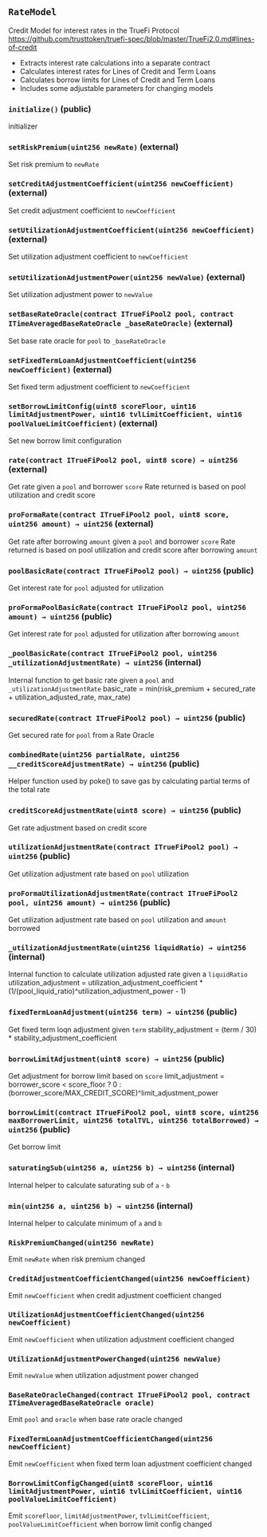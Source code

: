 ## `RateModel`



Credit Model for interest rates in the TrueFi Protocol
https://github.com/trusttoken/truefi-spec/blob/master/TrueFi2.0.md#lines-of-credit
- Extracts interest rate calculations into a separate contract
- Calculates interest rates for Lines of Credit and Term Loans
- Calculates borrow limits for Lines of Credit and Term Loans
- Includes some adjustable parameters for changing models


### `initialize()` (public)



initializer

### `setRiskPremium(uint256 newRate)` (external)



Set risk premium to `newRate`

### `setCreditAdjustmentCoefficient(uint256 newCoefficient)` (external)



Set credit adjustment coefficient to `newCoefficient`

### `setUtilizationAdjustmentCoefficient(uint256 newCoefficient)` (external)



Set utilization adjustment coefficient to `newCoefficient`

### `setUtilizationAdjustmentPower(uint256 newValue)` (external)



Set utilization adjustment power to `newValue`

### `setBaseRateOracle(contract ITrueFiPool2 pool, contract ITimeAveragedBaseRateOracle _baseRateOracle)` (external)



Set base rate oracle for `pool` to `_baseRateOracle`

### `setFixedTermLoanAdjustmentCoefficient(uint256 newCoefficient)` (external)



Set fixed term adjustment coefficient to `newCoefficient`

### `setBorrowLimitConfig(uint8 scoreFloor, uint16 limitAdjustmentPower, uint16 tvlLimitCoefficient, uint16 poolValueLimitCoefficient)` (external)



Set new borrow limit configuration


### `rate(contract ITrueFiPool2 pool, uint8 score) → uint256` (external)



Get rate given a `pool` and borrower `score`
Rate returned is based on pool utilization and credit score


### `proFormaRate(contract ITrueFiPool2 pool, uint8 score, uint256 amount) → uint256` (external)



Get rate after borrowing `amount` given a `pool` and borrower `score`
Rate returned is based on pool utilization and credit score after borrowing `amount`


### `poolBasicRate(contract ITrueFiPool2 pool) → uint256` (public)



Get interest rate for `pool` adjusted for utilization


### `proFormaPoolBasicRate(contract ITrueFiPool2 pool, uint256 amount) → uint256` (public)



Get interest rate for `pool` adjusted for utilization after borrowing `amount`


### `_poolBasicRate(contract ITrueFiPool2 pool, uint256 _utilizationAdjustmentRate) → uint256` (internal)



Internal function to get basic rate given a `pool` and `_utilizationAdjustmentRate`
basic_rate = min(risk_premium + secured_rate + utilization_adjusted_rate, max_rate)

### `securedRate(contract ITrueFiPool2 pool) → uint256` (public)



Get secured rate for `pool` from a Rate Oracle


### `combinedRate(uint256 partialRate, uint256 __creditScoreAdjustmentRate) → uint256` (public)



Helper function used by poke() to save gas by calculating partial terms of the total rate


### `creditScoreAdjustmentRate(uint8 score) → uint256` (public)



Get rate adjustment based on credit score


### `utilizationAdjustmentRate(contract ITrueFiPool2 pool) → uint256` (public)



Get utilization adjustment rate based on `pool` utilization


### `proFormaUtilizationAdjustmentRate(contract ITrueFiPool2 pool, uint256 amount) → uint256` (public)



Get utilization adjustment rate based on `pool` utilization and `amount` borrowed


### `_utilizationAdjustmentRate(uint256 liquidRatio) → uint256` (internal)



Internal function to calculate utilization adjusted rate given a `liquidRatio`
utilization_adjustment = utilization_adjustment_coefficient * (1/(pool_liquid_ratio)^utilization_adjustment_power - 1)

### `fixedTermLoanAdjustment(uint256 term) → uint256` (public)



Get fixed term loqn adjustment given `term`
stability_adjustment = (term / 30) * stability_adjustment_coefficient


### `borrowLimitAdjustment(uint8 score) → uint256` (public)



Get adjustment for borrow limit based on `score`
limit_adjustment = borrower_score < score_floor ? 0 : (borrower_score/MAX_CREDIT_SCORE)^limit_adjustment_power


### `borrowLimit(contract ITrueFiPool2 pool, uint8 score, uint256 maxBorrowerLimit, uint256 totalTVL, uint256 totalBorrowed) → uint256` (public)



Get borrow limit


### `saturatingSub(uint256 a, uint256 b) → uint256` (internal)



Internal helper to calculate saturating sub of `a` - `b`

### `min(uint256 a, uint256 b) → uint256` (internal)



Internal helper to calculate minimum of `a` and `b`


### `RiskPremiumChanged(uint256 newRate)`



Emit `newRate` when risk premium changed

### `CreditAdjustmentCoefficientChanged(uint256 newCoefficient)`



Emit `newCoefficient` when credit adjustment coefficient changed

### `UtilizationAdjustmentCoefficientChanged(uint256 newCoefficient)`



Emit `newCoefficient` when utilization adjustment coefficient changed

### `UtilizationAdjustmentPowerChanged(uint256 newValue)`



Emit `newValue` when utilization adjustment power changed

### `BaseRateOracleChanged(contract ITrueFiPool2 pool, contract ITimeAveragedBaseRateOracle oracle)`



Emit `pool` and `oracle` when base rate oracle changed

### `FixedTermLoanAdjustmentCoefficientChanged(uint256 newCoefficient)`



Emit `newCoefficient` when fixed term loan adjustment coefficient changed

### `BorrowLimitConfigChanged(uint8 scoreFloor, uint16 limitAdjustmentPower, uint16 tvlLimitCoefficient, uint16 poolValueLimitCoefficient)`



Emit `scoreFloor`, `limitAdjustmentPower`, `tvlLimitCoefficient`, `poolValueLimitCoefficient`
when borrow limit config changed

